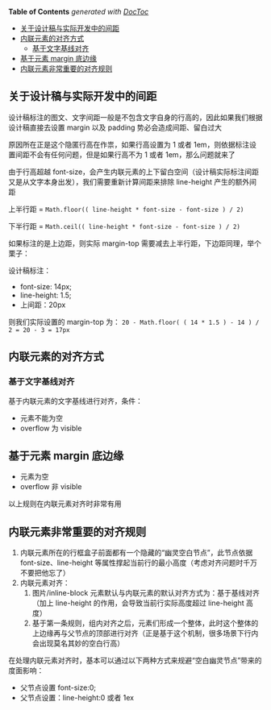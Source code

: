 <!-- START doctoc generated TOC please keep comment here to allow auto update -->
<!-- DON'T EDIT THIS SECTION, INSTEAD RE-RUN doctoc TO UPDATE -->
**Table of Contents**  *generated with [DocToc](https://github.com/thlorenz/doctoc)*

- [关于设计稿与实际开发中的间距](#%E5%85%B3%E4%BA%8E%E8%AE%BE%E8%AE%A1%E7%A8%BF%E4%B8%8E%E5%AE%9E%E9%99%85%E5%BC%80%E5%8F%91%E4%B8%AD%E7%9A%84%E9%97%B4%E8%B7%9D)
- [内联元素的对齐方式](#%E5%86%85%E8%81%94%E5%85%83%E7%B4%A0%E7%9A%84%E5%AF%B9%E9%BD%90%E6%96%B9%E5%BC%8F)
  - [基于文字基线对齐](#%E5%9F%BA%E4%BA%8E%E6%96%87%E5%AD%97%E5%9F%BA%E7%BA%BF%E5%AF%B9%E9%BD%90)
- [基于元素 margin 底边缘](#%E5%9F%BA%E4%BA%8E%E5%85%83%E7%B4%A0-margin-%E5%BA%95%E8%BE%B9%E7%BC%98)
- [内联元素非常重要的对齐规则](#%E5%86%85%E8%81%94%E5%85%83%E7%B4%A0%E9%9D%9E%E5%B8%B8%E9%87%8D%E8%A6%81%E7%9A%84%E5%AF%B9%E9%BD%90%E8%A7%84%E5%88%99)

<!-- END doctoc generated TOC please keep comment here to allow auto update -->

## 关于设计稿与实际开发中的间距

设计稿标注的图文、文字间距一般是不包含文字自身的行高的，因此如果我们根据设计稿直接去设置 margin 以及 padding 势必会造成间距、留白过大

原因所在正是这个隐匿行高在作祟，如果行高设置为 1 或者 1em，则依据标注设置间距不会有任何问题，但是如果行高不为 1 或者 1em，那么问题就来了

由于行高超越 font-size，会产生内联元素的上下留白空间（设计稿实际标注间距又是从文字本身出发），我们需要重新计算间距来排除 line-height 产生的额外间距

上半行距 = `Math.floor(( line-height * font-size - font-size ) / 2)`

下半行距 = `Math.ceil(( line-height * font-size - font-size ) / 2)`

如果标注的是上边距，则实际 margin-top 需要减去上半行距，下边距同理，举个栗子：

设计稿标注：

- font-size: 14px;
- line-height: 1.5;
- 上间距：20px

则我们实际设置的 margin-top 为： `20 - Math.floor( ( 14 * 1.5 ) - 14 ) / 2 = 20 - 3 = 17px`

## 内联元素的对齐方式

### 基于文字基线对齐

基于内联元素的文字基线进行对齐，条件：

- 元素不能为空
- overflow 为 visible

## 基于元素 margin 底边缘

- 元素为空
- overflow 非 visible

以上规则在内联元素对齐时非常有用

## 内联元素非常重要的对齐规则

1. 内联元素所在的行框盒子前面都有一个隐藏的“幽灵空白节点”，此节点依据 font-size、line-height 等属性撑起当前行的最小高度（考虑对齐问题时千万不要把他忘了）
2. 内联元素对齐：
   1. 图片/inline-block 元素默认与内联元素的默认对齐方式为：基于基线对齐（加上 line-height 的作用，会导致当前行实际高度超过 line-height 高度）
   2. 基于第一条规则，组内对齐之后，元素们形成一个整体，此时这个整体的上边缘再与父节点的顶部进行对齐（正是基于这个机制，很多场景下行内会出现莫名其妙的空白行高）

在处理内联元素对齐时，基本可以通过以下两种方式来规避“空白幽灵节点”带来的度面影响：

- 父节点设置 font-size:0;
- 父节点设置：line-height:0 或者 1ex

